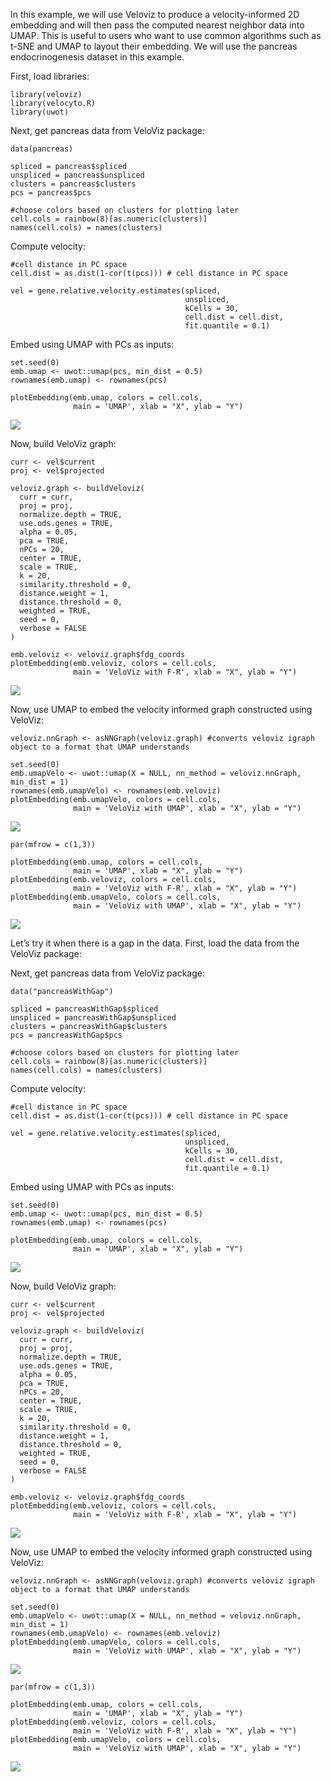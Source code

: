 In this example, we will use Veloviz to produce a velocity-informed 2D
embedding and will then pass the computed nearest neighbor data into
UMAP. This is useful to users who want to use common algorithms such as
t-SNE and UMAP to layout their embedding. We will use the pancreas
endocrinogenesis dataset in this example.

First, load libraries:

    library(veloviz)
    library(velocyto.R)
    library(uwot)

Next, get pancreas data from VeloViz package:

    data(pancreas)

    spliced = pancreas$spliced
    unspliced = pancreas$unspliced
    clusters = pancreas$clusters
    pcs = pancreas$pcs

    #choose colors based on clusters for plotting later
    cell.cols = rainbow(8)[as.numeric(clusters)]
    names(cell.cols) = names(clusters)

Compute velocity:

    #cell distance in PC space
    cell.dist = as.dist(1-cor(t(pcs))) # cell distance in PC space

    vel = gene.relative.velocity.estimates(spliced,
                                           unspliced,
                                           kCells = 30,
                                           cell.dist = cell.dist,
                                           fit.quantile = 0.1)

Embed using UMAP with PCs as inputs:

    set.seed(0)
    emb.umap <- uwot::umap(pcs, min_dist = 0.5)
    rownames(emb.umap) <- rownames(pcs)

    plotEmbedding(emb.umap, colors = cell.cols, 
                  main = 'UMAP', xlab = "X", ylab = "Y")

![](umap_files/figure-markdown_strict/unnamed-chunk-5-1.png)

Now, build VeloViz graph:

    curr <- vel$current 
    proj <- vel$projected

    veloviz.graph <- buildVeloviz(
      curr = curr, 
      proj = proj,
      normalize.depth = TRUE,
      use.ods.genes = TRUE,
      alpha = 0.05,
      pca = TRUE,
      nPCs = 20,
      center = TRUE,
      scale = TRUE,
      k = 20,
      similarity.threshold = 0,
      distance.weight = 1,
      distance.threshold = 0,
      weighted = TRUE,
      seed = 0,
      verbose = FALSE
    )

    emb.veloviz <- veloviz.graph$fdg_coords
    plotEmbedding(emb.veloviz, colors = cell.cols, 
                  main = 'VeloViz with F-R', xlab = "X", ylab = "Y")

![](umap_files/figure-markdown_strict/unnamed-chunk-6-1.png)

Now, use UMAP to embed the velocity informed graph constructed using
VeloViz:

    veloviz.nnGraph <- asNNGraph(veloviz.graph) #converts veloviz igraph object to a format that UMAP understands 

    set.seed(0)
    emb.umapVelo <- uwot::umap(X = NULL, nn_method = veloviz.nnGraph, min_dist = 1)
    rownames(emb.umapVelo) <- rownames(emb.veloviz)
    plotEmbedding(emb.umapVelo, colors = cell.cols, 
                  main = 'VeloViz with UMAP', xlab = "X", ylab = "Y")

![](umap_files/figure-markdown_strict/unnamed-chunk-7-1.png)

    par(mfrow = c(1,3))

    plotEmbedding(emb.umap, colors = cell.cols, 
                  main = 'UMAP', xlab = "X", ylab = "Y")
    plotEmbedding(emb.veloviz, colors = cell.cols, 
                  main = 'VeloViz with F-R', xlab = "X", ylab = "Y")
    plotEmbedding(emb.umapVelo, colors = cell.cols, 
                  main = 'VeloViz with UMAP', xlab = "X", ylab = "Y")

![](umap_files/figure-markdown_strict/unnamed-chunk-8-1.png)

Let’s try it when there is a gap in the data. First, load the data from
the VeloViz package:

Next, get pancreas data from VeloViz package:

    data("pancreasWithGap")

    spliced = pancreasWithGap$spliced
    unspliced = pancreasWithGap$unspliced
    clusters = pancreasWithGap$clusters
    pcs = pancreasWithGap$pcs

    #choose colors based on clusters for plotting later
    cell.cols = rainbow(8)[as.numeric(clusters)]
    names(cell.cols) = names(clusters)

Compute velocity:

    #cell distance in PC space
    cell.dist = as.dist(1-cor(t(pcs))) # cell distance in PC space

    vel = gene.relative.velocity.estimates(spliced,
                                           unspliced,
                                           kCells = 30,
                                           cell.dist = cell.dist,
                                           fit.quantile = 0.1)

Embed using UMAP with PCs as inputs:

    set.seed(0)
    emb.umap <- uwot::umap(pcs, min_dist = 0.5)
    rownames(emb.umap) <- rownames(pcs)

    plotEmbedding(emb.umap, colors = cell.cols, 
                  main = 'UMAP', xlab = "X", ylab = "Y")

![](umap_files/figure-markdown_strict/unnamed-chunk-12-1.png)

Now, build VeloViz graph:

    curr <- vel$current 
    proj <- vel$projected

    veloviz.graph <- buildVeloviz(
      curr = curr, 
      proj = proj,
      normalize.depth = TRUE,
      use.ods.genes = TRUE,
      alpha = 0.05,
      pca = TRUE,
      nPCs = 20,
      center = TRUE,
      scale = TRUE,
      k = 20,
      similarity.threshold = 0,
      distance.weight = 1,
      distance.threshold = 0,
      weighted = TRUE,
      seed = 0,
      verbose = FALSE
    )

    emb.veloviz <- veloviz.graph$fdg_coords
    plotEmbedding(emb.veloviz, colors = cell.cols, 
                  main = 'VeloViz with F-R', xlab = "X", ylab = "Y")

![](umap_files/figure-markdown_strict/unnamed-chunk-13-1.png)

Now, use UMAP to embed the velocity informed graph constructed using
VeloViz:

    veloviz.nnGraph <- asNNGraph(veloviz.graph) #converts veloviz igraph object to a format that UMAP understands 

    set.seed(0)
    emb.umapVelo <- uwot::umap(X = NULL, nn_method = veloviz.nnGraph, min_dist = 1)
    rownames(emb.umapVelo) <- rownames(emb.veloviz)
    plotEmbedding(emb.umapVelo, colors = cell.cols, 
                  main = 'VeloViz with UMAP', xlab = "X", ylab = "Y")

![](umap_files/figure-markdown_strict/unnamed-chunk-14-1.png)

    par(mfrow = c(1,3))

    plotEmbedding(emb.umap, colors = cell.cols, 
                  main = 'UMAP', xlab = "X", ylab = "Y")
    plotEmbedding(emb.veloviz, colors = cell.cols, 
                  main = 'VeloViz with F-R', xlab = "X", ylab = "Y")
    plotEmbedding(emb.umapVelo, colors = cell.cols, 
                  main = 'VeloViz with UMAP', xlab = "X", ylab = "Y")

![](umap_files/figure-markdown_strict/unnamed-chunk-15-1.png)
